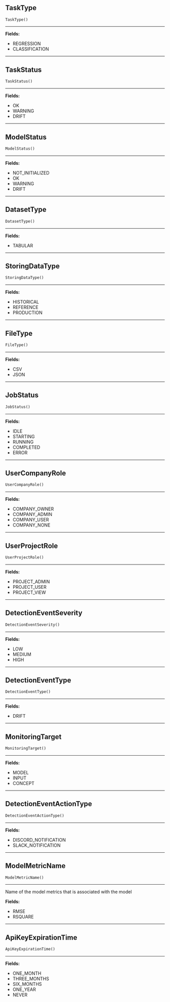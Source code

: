 #


## TaskType
```python 
TaskType()
```


---
**Fields:**

- REGRESSION
- CLASSIFICATION

----


## TaskStatus
```python 
TaskStatus()
```


---
**Fields:**

- OK
- WARNING
- DRIFT

----


## ModelStatus
```python 
ModelStatus()
```


---
**Fields:**

- NOT_INITIALIZED
- OK
- WARNING
- DRIFT

----


## DatasetType
```python 
DatasetType()
```


---
**Fields:**

- TABULAR

----


## StoringDataType
```python 
StoringDataType()
```


---
**Fields:**

- HISTORICAL
- REFERENCE
- PRODUCTION

----


## FileType
```python 
FileType()
```


---
**Fields:**

- CSV
- JSON

----


## JobStatus
```python 
JobStatus()
```


---
**Fields:**

- IDLE
- STARTING
- RUNNING
- COMPLETED
- ERROR

----


## UserCompanyRole
```python 
UserCompanyRole()
```


---
**Fields:**

- COMPANY_OWNER
- COMPANY_ADMIN
- COMPANY_USER
- COMPANY_NONE

----


## UserProjectRole
```python 
UserProjectRole()
```


---
**Fields:**

- PROJECT_ADMIN
- PROJECT_USER
- PROJECT_VIEW

----


## DetectionEventSeverity
```python 
DetectionEventSeverity()
```


---
**Fields:**

- LOW
- MEDIUM
- HIGH

----


## DetectionEventType
```python 
DetectionEventType()
```


---
**Fields:**

- DRIFT

----


## MonitoringTarget
```python 
MonitoringTarget()
```


---
**Fields:**

- MODEL
- INPUT
- CONCEPT

----


## DetectionEventActionType
```python 
DetectionEventActionType()
```


---
**Fields:**

- DISCORD_NOTIFICATION
- SLACK_NOTIFICATION

----


## ModelMetricName
```python 
ModelMetricName()
```


---
Name of the model metrics that is associated with the model

**Fields:**
- RMSE
- RSQUARE

----


## ApiKeyExpirationTime
```python 
ApiKeyExpirationTime()
```


---
**Fields:**

- ONE_MONTH
- THREE_MONTHS
- SIX_MONTHS
- ONE_YEAR
- NEVER
